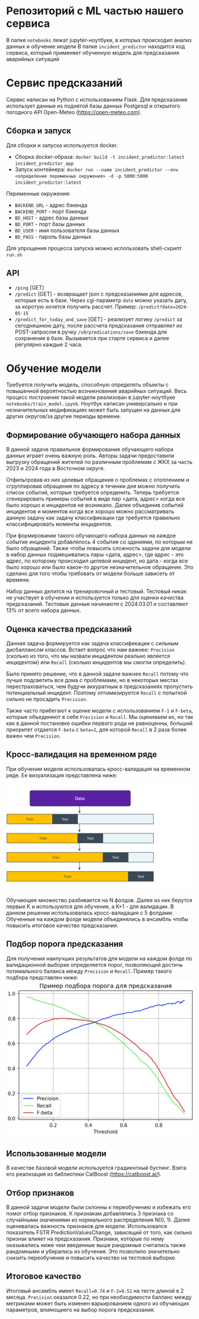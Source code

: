 # Репозиторий с ML частью нашего сервиса
В папке `notebooks` лежат jupyter-ноутбуки, в которых происходил анализ данных и обучение модели
В папке `incident_predictor` находится код сервиса, который применяет обученную модель для предсказания аварийных ситуаций

# Сервис предсказаний

Сервис написан на Python с использованием Flask. Для предсказания использует данные из поднятой базы данных Postgesql и открытого погодного API Open-Meteo (https://open-meteo.com).

## Сборка и запуск

Для сборки и запуска используется docker. 
- Сборка docker-образа: `docker build -t incident_predictor:latest incident_predictor_app`
- Запуск контейнера: `docker run --name incident_predictor --env <определение переменных окружения> -d -p 5000:5000 incident_predictor:latest`

Переменные окружения:
- `BACKEND_URL` - адрес бэкенда
- `BACKEND_PORT` - порт бэкенда
- `BD_HOST` - адрес базы данных
- `BD_PORT` - порт базы данных
- `BD_USER` - имя пользователя базы данных
- `BD_PASS` - пароль базы данных

Для упрощения процесса запуска можно использовать shell-скрипт `run.sh`

## API

- `/ping` [GET]
- `/predict` [GET] - возвращает json с предсказаниями для адресов, которые есть в базе. Через cgi-параметр `date` можно указать дату, за коротую хочется получить рассчет. Пример: `/predict?date=2024-05-15`
- `/predict_for_today_and_save` [GET] - реализует логику `/predict` за сегодняшнюю дату, после рассчета предсказания отправляет их POST-запросом в ручку `/v0/predications/save` бэкенда для сохранения в базе.
  Вызывается при старте сервиса и далее регулярно каждые 2 часа.

# Обучение модели

Требуется получить модель, способную определять объекты с повышенной вероятностью возникновения аварийных ситуаций. Весь процесс построения такой модели реализован в jupyter-ноутбуке `notebooks/train_model.ipynb`. 
Ноутбук написан универсально и при незначительных модификациях может быть запущен на данных для других округов/за другие периоды времени.

## Формирование обучающего набора данных

В данной задаче правильное формирование обучающего набора данных играет очень важную роль. Авторы задачи предоставили выгрузку обращений жителей по различным проблемам с ЖКХ за часть 2023 и 2024 года в Восточном округе. 

Отфильтровав из них целевые обращения о проблемах с отоплением и сгруппировав обращения по адресу в течении дня можно получить список событий, которые требуется опреденить.
Теперь требуется сгенерировать примеры событий в виде пар <дата, адрес> когда все было хорошо и инцидентов не возникало. 
Далее объединив событий инцидентов и моментов когда все хорошо можно рассматривать данную задачу как задачу классификации где требуется правильно классифицировать моменты инцидентов.

При формировании такого обучающего набора данных на каждое событие инцидента добавлялось 4 события со зданиями, по которым не было обращений. 
Также чтобы повысить сложность задачи для модели в набор данных подмешивались пары <дата, адрес>, где адрес - это адрес, 
по которому происходил целевой инцидент, но дата - когда все было хорошо или было какое-то другое незначительное обращение. 
Это сделано для того чтобы требовать от модели больше зависеть от времени.

Набор данных делится на тренировочный и тестовый. Тестовый никак не участвует в обучении и используется только для оценки качества предсказаний. Тестовые данные начинаютя с 2024.03.01 и составляют 13% от всего набора данных.

## Оценка качества предсказаний

Данная задача формируется как задача классификации с сильным дисбаллансом классов. 
Встает вопрос что нам важнее: `Precision` (сколько из того, что мы назвали инцидентом реально является инцидентом) или `Recall` (сколько инцидентов мы смогли определить). 

Было принято решение, что в данной задаче важнее `Recall` потому что лучше подсветить все дома с проблемами, но в некоторых местах перестраховаться, чем будучи аккуратным в предсказаниях пропустить потенциальный инцидент.
Поэтому оптимизируется `Recall` с попыткой сильно не просадить `Precision`.

Также часто прибегают к оценке модели с использованием `F-1` и `F-beta`, которые объединяют в себе `Precision` и `Recall`. 
Мы оцениваем их, но так как в данной постановке ошибки первого рода не равноценны, больший приоритет отдается `F-beta` с `beta=2`, для которой `Recall` в 2 раза более важен чем `Precision`.

## Кросс-валидация на временном ряде

При обучении модели использовалась кросс-валидация на временном ряде. Ее визуализация представлена ниже:

![](/assets/cv.png)

Обучающее множество разбивается на N фолдов. Далее из них берутся первые K и используются для обучения, а K+1 - для валидации. В данном решении использовалась кросс-валидация с 5 фолдами. 
Обученные на каждом фолде модели объединялись в ансамбль чтобы повысить итоговое качество предсказания. 

## Подбор порога предсказания

Для получения наилучших результатов для модели на каждом фолде по валидационной выборке определяется порог, позволяющий достичь потимального баланса между `Precision` и `Recall`. Пример такого подбора представлен ниже:
![](/assets/thresholding.png)

## Использованные модели

В качестве базовой модели используется градиентный бустинг. Взята его реализация из библиотеки CatBoost (https://catboost.ai/).

## Отбор признаков

В данной задачи модели были склонны к переобучению и избежать его помог отбор признаков. К признакам добавлялись 3 признака со случайными значениями из нормального распределения N(0, 1). Далее оценивалась важность признаков для модели. Использовался показатель FSTR PredictionValuesChange, зависящий от того, как сильно признак влияет на предсказания. Признаки, которые по нему оказывались ниже чем введенные выше рандомные считались также рандомными и убирались из обучения. Это позволило значительно снизить переобучение и повысить качество на тестовой выборке.

## Итоговое качество

Итоговый ансамбль имеет `Recall=0.74` и `F-2=0.51` на тесте длиной в 2 месяца. `Precision` оказался 0.22, но при необходимости балланс между метриками может быть изменен варьированием одного из обучающих параметров, влияющиего на выбор порога предсказания.
